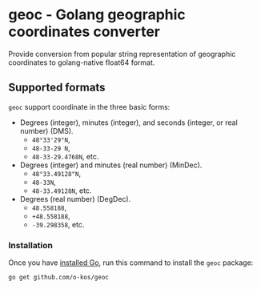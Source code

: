 # geoc - Golang geographic coordinates converter

Provide conversion from popular string representation of
geographic coordinates to golang-native float64 format.

## Supported formats

`geoc` support coordinate in the three basic forms:

- Degrees (integer), minutes (integer), and seconds (integer, or real number) (DMS).
  - `48°33'29"N`,
  - `48-33-29 N`,
  - `48-33-29.4768N`, etc.
- Degrees (integer) and minutes (real number) (MinDec).
  - `48°33.49128"N`,
  - `48-33N`,
  - `48-33.49128N`, etc.
- Degrees (real number) (DegDec).
  - `48.558188`,
  - `+48.558188`,
  - `-39.298358`, etc.

### Installation

Once you have [installed Go][golang-install], run this command
to install the `geoc` package:

    go get github.com/o-kos/geoc

[golang-install]: http://golang.org/doc/install.html
